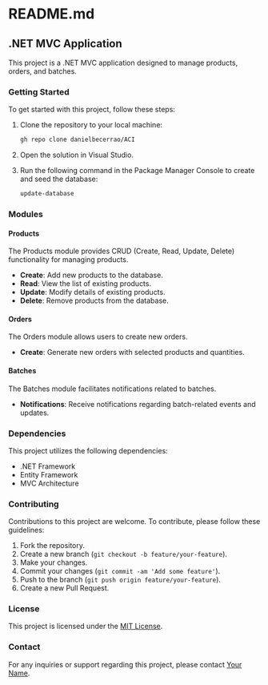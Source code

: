 # README.md

## .NET MVC Application

This project is a .NET MVC application designed to manage products, orders, and batches.

### Getting Started

To get started with this project, follow these steps:

1. Clone the repository to your local machine:

    ```bash
    gh repo clone danielbecerrao/ACI
    ```

2. Open the solution in Visual Studio.

3. Run the following command in the Package Manager Console to create and seed the database:

    ```bash
    update-database
    ```

### Modules

#### Products

The Products module provides CRUD (Create, Read, Update, Delete) functionality for managing products.

- **Create**: Add new products to the database.
- **Read**: View the list of existing products.
- **Update**: Modify details of existing products.
- **Delete**: Remove products from the database.

#### Orders

The Orders module allows users to create new orders.

- **Create**: Generate new orders with selected products and quantities.

#### Batches

The Batches module facilitates notifications related to batches.

- **Notifications**: Receive notifications regarding batch-related events and updates.

### Dependencies

This project utilizes the following dependencies:

- .NET Framework
- Entity Framework
- MVC Architecture

### Contributing

Contributions to this project are welcome. To contribute, please follow these guidelines:

1. Fork the repository.
2. Create a new branch (`git checkout -b feature/your-feature`).
3. Make your changes.
4. Commit your changes (`git commit -am 'Add some feature'`).
5. Push to the branch (`git push origin feature/your-feature`).
6. Create a new Pull Request.

### License

This project is licensed under the [MIT License](LICENSE).

### Contact

For any inquiries or support regarding this project, please contact [Your Name](mailto:daniel-3223@hotmail.com).
